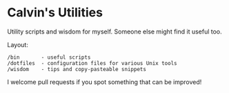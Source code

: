 # Calvin's Utilities
Utility scripts and wisdom for myself. Someone else might find it useful too.

Layout:

    /bin       - useful scripts
    /dotfiles  - configuration files for various Unix tools
    /wisdom    - tips and copy-pasteable snippets

I welcome pull requests if you spot something that can be improved!
